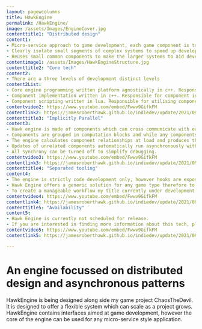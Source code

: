```yaml
---
layout: pagewcolumns
title: HawkEngine
permalink: /HawkEngine/
image: /assets/Images/EngineCover.jpg
contenttitle1: "Distributed design"
content1: 
- Micro-service approach to game development, each game component is treated as a separate micro-system. Each service can communicate with other services, in a process, locally across processes or across network.
- Clearly isolate small segments of complex systems to speed up development.
- Reuses small common components to make the larger systems to aid development efficiency.
contentimage1: /assets/Images/HawkEngineStructure.jpg
contenttitle2: "Core tech"
content2: 
- There are a three levels of development distinct levels
content2List:
- Core engine programming written platform agnostically in c++. Responsible for core features, memory management, game loop and interfaces
- Component implementation written in c++. Responsible for component interface implementation to create functionality for things like graphics devices and physics engines.
- Component scripting written in lua. Responsible for utilising components, adding custom game scripting and overall game design.
contentvideo2: https://www.youtube.com/embed/Fwwv9GifkFM
contentlink2: https://jamesroberthawk.github.io/indiedev/update/2021/09/02/vertical-slice-postmortem.html
contenttitle3: "Implicitly Parallel"
content3: 
- Hawk engine is made of components which can cross communicate with each other.
- Components are grouped in computation blocks and while any components can directly communicate to any other, the correct design pattern is to keep communication relative to parent and children of blocks.
- The engine calculates component relationships at load and produces the execution order.
- Updates of unrelated components automatically run asynchronously without input from the designer.
- All synchrony can be turned off to simplify debugging.
contentvideo3: https://www.youtube.com/embed/Fwwv9GifkFM
contentlink3: https://jamesroberthawk.github.io/indiedev/update/2021/09/02/vertical-slice-postmortem.html
contenttitle4: "Separated tooling"
content4: 
- The engine is strictly code development only, however hooks are exposed that can be utilised to offer tooling and gui editors.
- Hawk Engine offers a generic solution for any game type therefore to create a fully featured gui to suit all game genres is unrealistic for a sole developer. However it is possible.
- To create a manageable workflow my title currently under development has been developed with a gui editing tool specifically focused to meet the needs of that games' specific genre.
contentvideo4: https://www.youtube.com/embed/Fwwv9GifkFM
contentlink4: https://jamesroberthawk.github.io/indiedev/update/2021/09/02/vertical-slice-postmortem.html
contenttitle5: "Availability"
content5: 
- Hawk Engine is currently not scheduled for release.
- If you are interested in finding more information about this tech, please visit my general enquires page.
contentvideo5: https://www.youtube.com/embed/Fwwv9GifkFM
contentlink5: https://jamesroberthawk.github.io/indiedev/update/2021/09/02/vertical-slice-postmortem.html

---
```


# An engine focussed on distributed design and asynchronous patterns
HawkEngine is being designed along side my game project ChaosTheDevil. It is designed to offer a flexible system which can scale as a project grows. HawkEngine contains interfaces aimed at game development, however the core of the engine can be used for any micro-service style application.
